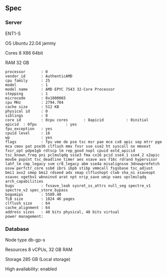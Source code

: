 


## Spec

### Server

ENT1-S

OS
    Ubuntu 22.04 jammy

Cores
    8 X86 64bit

RAM
    32 GB

```
processor       : 0
vendor_id       : AuthenticAMD
cpu family      : 25
model           : 1
model name      : AMD EPYC 7543 32-Core Processor
stepping        : 1
microcode       : 0x1000065
cpu MHz         : 2794.704
cache size      : 512 KB
physical id     : 0
siblings        : 8
core id         : 0cpu cores       : 8apicid          : 0initial apicid  : 0fpu             : yes
fpu_exception   : yes
cpuid level     : 16
wp              : yes
flags           : fpu vme de pse tsc msr pae mce cx8 apic sep mtrr pge mca cmov pat pse36 clflush mmx fxsr sse sse2 ht syscall nx mmxext fxsr_opt pdpe1gb rdtscp lm rep_good nopl cpuid extd_apicid tsc_known_freq pni pclmulqdq ssse3 fma cx16 pcid sse4_1 sse4_2 x2apic movbe popcnt tsc_deadline_timer aes xsave avx f16c rdrand hypervisor lahf_lm cmp_legacy svm cr8_legacy abm sse4a misalignsse 3dnowprefetch osvw perfctr_core ssbd ibrs ibpb stibp vmmcall fsgsbase tsc_adjust bmi1 avx2 smep bmi2 rdseed adx smap clflushopt clwb sha_ni xsaveopt xsavec xgetbv1 wbnoinvd arat npt nrip_save umip vaes vpclmulqdq arch_capabilities
bugs            : fxsave_leak sysret_ss_attrs null_seg spectre_v1 spectre_v2 spec_store_bypass
bogomips        : 5589.40
TLB size        : 1024 4K pages
clflush size    : 64
cache_alignment : 64
address sizes   : 40 bits physical, 48 bits virtual
power management:
```

### Database

Node type
    db-gp-s

Resources
    8 vCPUs, 32 GB RAM

Storage
    285 GB (Local storage)

High availability:
enabled
